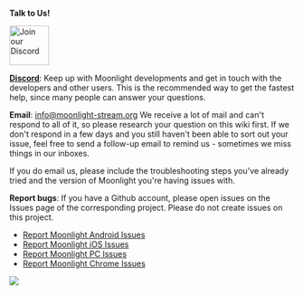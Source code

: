 **Talk to Us!**

<a href="https://moonlight-stream.org/discord"><img src="https://moonlight-stream.org/images/discord.png" height="70" alt="Join our Discord"></a>

**[Discord](https://moonlight-stream.org/discord)**: Keep up with Moonlight developments and get in touch with the developers and other users. This is the recommended way to get the fastest help, since many people can answer your questions.

**Email**: info@moonlight-stream.org
We receive a lot of mail and can't respond to all of it, so please research your question on this wiki first. If we don't respond in a few days and you still haven't been able to sort out your issue, feel free to send a follow-up email to remind us - sometimes we miss things in our inboxes.

If you do email us, please include the troubleshooting steps you've already tried and the version of Moonlight you're having issues with.

**Report bugs**: If you have a Github account, please open issues on the Issues page of the corresponding project. Please do not create issues on this project.
- [Report Moonlight Android Issues](https://github.com/moonlight-stream/moonlight-android/issues)
- [Report Moonlight iOS Issues](https://github.com/moonlight-stream/moonlight-ios/issues)
- [Report Moonlight PC Issues](https://github.com/moonlight-stream/moonlight-qt/issues)
- [Report Moonlight Chrome Issues](https://github.com/moonlight-stream/moonlight-chrome/issues)

![](https://github.com/moonlight-stream/moonlight-android/blob/master/app/src/main/res/drawable-xhdpi/ic_launcher.png)